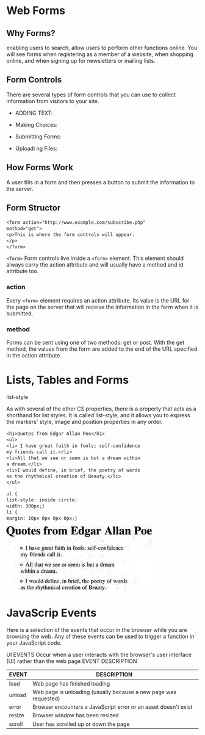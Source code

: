 # Web Forms

## Why Forms?

enabling users to search, allow users to perform other functions online. You will see forms when registering as a member of a website, when shopping online, and when signing up for newsletters or mailing lists.

## Form Controls

There are several types of form controls that
you can use to collect information from visitors
to your site.

- ADDING TEXT:

- Making Choices:

- Submitting Forms:

- Uploadi ng Files:


## How Forms Work


A user fills in a form and then presses a button to submit the information to the server.


## Form Structor


```
<form action="http://www.example.com/subscribe.php"
method="get">
<p>This is where the form controls will appear.
</p>
</form>
```

`<form>`
Form controls live inside a `<form>` element. This element should always carry the action
attribute and will usually have a method and id attribute too.
### action
Every `<form>` element requires an action attribute. Its value is the URL for the page on the server that will receive the information in the form when it is submitted.
### method
Forms can be sent using one of two methods: get or post. With the get method, the values from the form are added to the end of the URL specified in the action attribute.


# Lists, Tables and Forms

list-style

As with several of the other CS properties, there is a property that acts as a shorthand for list styles. It is called list-style, and it allows you to express the markers' style, image and position properties in any order.


```
<h1>Quotes from Edgar Allan Poe</h1>
<ul>
<li> I have great faith in fools; self-confidence
my friends call it.</li>
<li>All that we see or seem is but a dream within
a dream.</li>
<li>I would define, in brief, the poetry of words
as the rhythmical creation of Beauty.</li>
</ul>
```

```
ul {
list-style: inside circle;
width: 300px;}
li {
margin: 10px 0px 0px 0px;}
```

![Image of bullets point styled](img/bullets-point.png)




# JavaScrip Events


Here is a selection of the events that occur in the browser while you are browsing the web. Any of these events can be used to trigger a function in your JavaScript code.

UI EVENTS Occur when a user interacts with the browser's user interface (UI) rather than the web page
EVENT DESCRIPTION

|  EVENT	|   DESCRIPTION	|
|---	|---	|
|   load	|   Web page has finished loading	|   	
|   unload	|   Web page is unloading (usually because a new page was requested)	| 
|   error	|   Browser encounters a JavaScript error or an asset doesn't exist	|   	
|   resize	|   Browser window has been resized	| 
|   scroll	|   User has scrolled up or down the page	| 